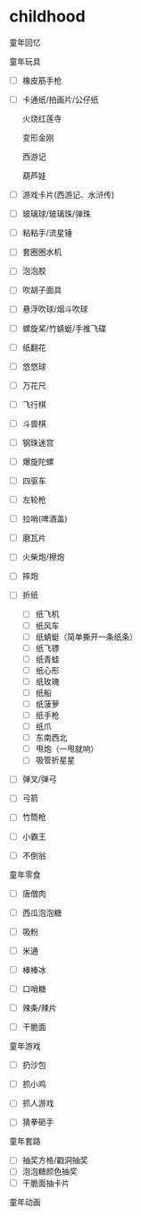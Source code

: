 # childhood
童年回忆

童年玩具

- [ ] 橡皮筋手枪

- [ ] 卡通纸/拍画片/公仔纸

  火烧红莲寺

  变形金刚

  西游记

  葫芦娃

- [ ] 游戏卡片(西游记、水浒传)

- [ ] 玻璃球/玻璃珠/弹珠

- [ ] 粘粘手/流星锤

- [ ] 套圈圈水机

- [ ] 泡泡胶

- [ ] 吹胡子面具

- [ ] 悬浮吹球/烟斗吹球

- [ ] 螺旋桨/竹蜻蜓/手推飞碟

- [ ] 纸翻花

- [ ] 悠悠球

- [ ] 万花尺

- [ ] 飞行棋

- [ ] 斗兽棋

- [ ] 钢珠迷宫

- [ ] 爆旋陀螺

- [ ] 四驱车

- [ ] 左轮枪

- [ ] 拉哨(啤酒盖)

- [ ] 磨瓦片

- [ ] 火柴炮/擦炮

- [ ] 摔炮

- [ ] 折纸

  - [ ] 纸飞机
  - [ ] 纸风车
  - [ ] 纸蜻蜓（简单撕开一条纸条）
  - [ ] 纸飞镖
  - [ ] 纸青蛙
  - [ ] 纸心形
  - [ ] 纸玫瑰
  - [ ] 纸船
  - [ ] 纸菠萝
  - [ ] 纸手枪
  - [ ] 纸爪
  - [ ] 东南西北
  - [ ] 甩炮（一甩就响）
  - [ ] 吸管折星星

- [ ] 弹叉/弹弓

- [ ] 弓箭

- [ ] 竹筒枪

- [ ] 小霸王

- [ ] 不倒翁


童年零食

- [ ] 唐僧肉
- [ ] 西瓜泡泡糖
- [ ] 吸粉
- [ ] 米通
- [ ] 棒棒冰
- [ ] 口哨糖
- [ ] 辣条/辣片
- [ ] 干脆面


童年游戏

- [ ] 扔沙包
- [ ] 抓小鸡
- [ ] 抓人游戏
- [ ] 猜拳砸手


童年套路

- [ ] 抽奖方格/戳洞抽奖
- [ ] 泡泡糖颜色抽奖
- [ ] 干脆面抽卡片

童年动画